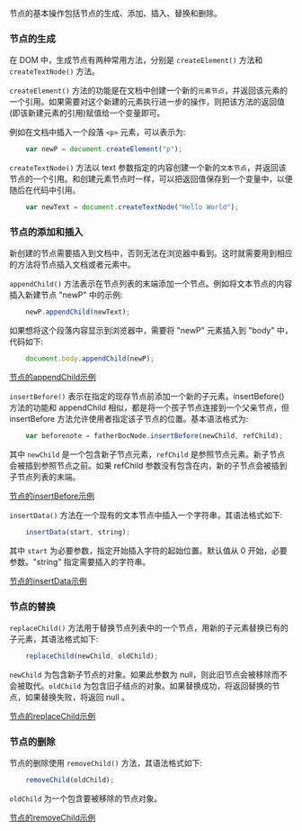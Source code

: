 
节点的基本操作包括节点的生成、添加、插入、替换和删除。

### 节点的生成

在 DOM 中，生成节点有两种常用方法，分别是 `createElement()` 方法和 `createTextNode()` 方法。

`createElement()` 方法的功能是在文档中创建一个新的`元素节点`，并返回该元素的一个引用。如果需要对这个新建的元素执行进一步的操作，则把该方法的返回值(即该新建元素的引用)赋值给一个变量即可。

例如在文档中插入一个段落 `<p>` 元素，可以表示为:
```js
    var newP = document.createElement("p");
```

`createTextNode()` 方法以 text 参数指定的内容创建一个新的`文本节点`，并返回该节点的一个引用。和创建元素节点时一样，可以把返回值保存到一个变量中，以便随后在代码中引用。
```js
    var newText = document.createTextNode("Hello World");
```


### 节点的添加和插入

新创建的节点需要插入到文档中，否则无法在浏览器中看到。这时就需要用到相应的方法将节点插入文档或者元素中。

`appendChild()` 方法表示在节点列表的末端添加一个节点。例如将文本节点的内容插入新建节点 "newP" 中的示例:
```js
    newP.appendChild(newText);
```
如果想将这个段落内容显示到浏览器中，需要将 "newP" 元素插入到 "body" 中，代码如下:
```js
    document.body.appendChild(newP);
```

[节点的appendChild示例](t/03_appendChild.html)

`insertBefore()` 表示在指定的现存节点前添加一个新的子元素。insertBefore() 方法的功能和 appendChild 相似，都是将一个孩子节点连接到一个父亲节点，但 insertBefore 方法允许使用者指定该子节点的位置。基本语法格式为:
```js
    var beforenote = fatherDocNode.insertBefore(newChild, refChild);
```
其中 `newChild` 是一个包含新子节点元素，`refChild` 是参照节点元素。新子节点会被插到参照节点之前。如果 refChild 参数没有包含在内，新的子节点会被插到子节点列表的末端。

[节点的insertBefore示例](t/03_insertBefore.html)

`insertData()` 方法在一个现有的文本节点中插入一个字符串，其语法格式如下:
```js
    insertData(start, string);
```
其中 `start` 为必要参数，指定开始插入字符的起始位置。默认值从 0 开始，必要参数。"string" 指定需要插入的字符串。

[节点的insertData示例](t/03_insertData.html)


### 节点的替换

`replaceChild()` 方法用于替换节点列表中的一个节点，用新的子元素替换已有的子元素，其语法格式如下:
```js
    replaceChild(newChild, oldChild);
```
`newChild` 为包含新子节点的对象。如果此参数为 null，则此旧节点会被移除而不会被取代。`oldChild` 为包含旧子结点的对象。如果替换成功，将返回替换的节点，如果替换失败，将返回 null 。

[节点的replaceChild示例](t/03_replaceChild.html)


### 节点的删除

节点的删除使用 `removeChild()` 方法，其语法格式如下:
```js
    removeChild(oldChild);
```
`oldChild` 为一个包含要被移除的节点对象。

[节点的removeChild示例](t/03_removeChild.html)
